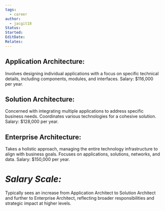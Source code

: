 ```yaml
---
tags:
  - career
author:
  - jacgit18
Status: 
Started: 
EditDate: 
Relates:
---
```

## **Application Architecture:**
Involves designing individual applications with a focus on specific technical details, including components, modules, and interfaces. Salary: $116,000 per year.

## **Solution Architecture:**
Concerned with integrating multiple applications to address specific business needs. Coordinates various technologies for a cohesive solution. Salary: $128,000 per year.

## **Enterprise Architecture:**
Takes a holistic approach, managing the entire technology infrastructure to align with business goals. Focuses on applications, solutions, networks, and data. Salary: $150,000 per year.

# *Salary Scale:*
Typically sees an increase from Application Architect to Solution Architect and further to Enterprise Architect, reflecting broader responsibilities and strategic impact at higher levels.